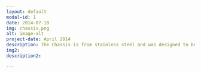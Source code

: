 ```yaml
---
layout: default
modal-id: 1
date: 2014-07-18
img: chassis.png
alt: image-alt
project-date: April 2014
description: The Chassis is from stainless steel and was designed to be pressure neutral. Diing depth of more than 1000 m are easily possible. The chassis is 1x1x1m large and weighs around 80 kg.
img2: 
description2:

---
```

